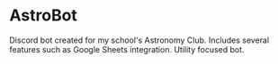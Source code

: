 # AstroBot

Discord bot created for my school's Astronomy Club. Includes several features such as Google Sheets integration.
Utility focused bot.
